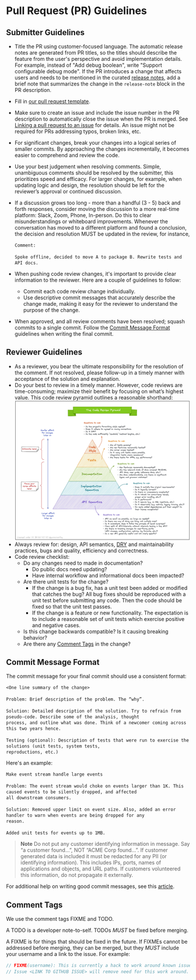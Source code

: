 # Pull Request (PR) Guidelines

## Submitter Guidelines

- Title the PR using customer-focused language. The automatic release notes are generated from PR titles, so the titles should
  describe the feature from the user's perspective and avoid implementation details. For example, instead of "Add debug
  boolean", write "Support configurable debug mode". If the PR introduces a change that affects users and needs to be mentioned
  in the curated [release notes](../CHANGELOG.md), add a brief note that summarizes the change in the `release-note` block
  in the PR description.
- Fill in [our pull request template](/.github/PULL_REQUEST_TEMPLATE.md).
- Make sure to create an issue and include the issue number in the PR description to automatically close the issue when the PR is merged.
  See [Linking a pull request to an issue](https://docs.github.com/en/issues/tracking-your-work-with-issues/linking-a-pull-request-to-an-issue) for details.
  An issue might not be required for PRs addressing typos, broken links, etc.
- For significant changes, break your changes into a logical series of smaller commits. By approaching the changes
  incrementally, it becomes easier to comprehend and review the code.
- Use your best judgement when resolving comments. Simple, unambiguous comments should be resolved by the submitter,
  this prioritizes speed and efficacy. For larger changes, for example, when updating logic and design, the resolution
  should be left for the reviewer’s approval or continued discussion.
- If a discussion grows too long - more than a handful (3 - 5) back and forth responses, consider moving the discussion
  to a more real-time platform: Slack, Zoom, Phone, In-person. Do this to clear misunderstandings or whiteboard
  improvements. Whenever the conversation has moved to a different platform and found a conclusion, the decision and
  resolution MUST be updated in the review, for instance,

  ```text
  Comment:

  Spoke offline, decided to move A to package B. Rewrite tests and API docs.
  ```

- When pushing code review changes, it's important to provide clear information to the reviewer. Here are a couple of
  guidelines to follow:
  - Commit each code review change individually.
  - Use descriptive commit messages that accurately describe the change made, making it easy for the reviewer to
    understand the purpose of the change.
- When approved, and all review comments have been resolved; squash commits to a single commit. Follow
  the [Commit Message Format](#commit-message-format) guidelines when writing the final commit.

## Reviewer Guidelines

- As a reviewer, you bear the ultimate responsibility for the resolution of the comment. If not resolved, please
  follow-up in a timely manner with acceptance of the solution and explanation.
- Do your best to review in a timely manner. However, code reviews are time-consuming; maximize their benefit by
  focusing on what’s highest value. This code review pyramid outlines a reasonable shorthand:
  ![Code Review Pyramid](/docs/images/code-review-pyramid.jpeg)
- Always review for: design, API semantics, [DRY](https://en.wikipedia.org/wiki/Don%27t_repeat_yourself) and
  maintainability practices, bugs and quality, efficiency and correctness.
- Code review checklist:
  - Do any changes need to made in documentation?
    - Do public docs need updating?
    - Have internal workflow and informational docs been impacted?
  - Are there unit tests for the change?
    - If the change is a bug fix, has a unit test been added or modified that catches the bug? All bug fixes should
      be reproduced with a unit test before submitting any code. Then the code should be fixed so that the unit test
      passes.
    - If the change is a feature or new functionality. The expectation is to include a reasonable set of unit tests
      which exercise positive and negative cases.
  - Is this change backwards compatible? Is it causing breaking behavior?
  - Are there any [Comment Tags](#comment-tags) in the change?

## Commit Message Format

The commit message for your final commit should use a consistent format:

```text
<One line summary of the change>

Problem: Brief description of the problem. The “why”.

Solution: Detailed description of the solution. Try to refrain from pseudo-code. Describe some of the analysis, thought
process, and outline what was done. Think of a newcomer coming across this two years hence.

Testing (optional): Description of tests that were run to exercise the solutions (unit tests, system tests,
reproductions, etc.)

```

Here's an example:

```text
Make event stream handle large events

Problem: The event stream would choke on events larger than 1K. This caused events to be silently dropped, and affected
all downstream consumers.

Solution: Removed upper limit on event size. Also, added an error handler to warn when events are being dropped for any
reason.

Added unit tests for events up to 1MB.
```

> **Note**
> Do not put any customer identifying information in message. Say “a customer found…”, NOT “ACME Corp found…”.
> If customer generated data is included it must be redacted for any PII (or identifying information).
> This includes IPs, ports, names of applications and objects, and URL paths.
> If customers volunteered this information, do not propagate it externally.

For additional help on writing good commit messages, see this [article](https://cbea.ms/git-commit/).

## Comment Tags

We use the comment tags FIXME and TODO.

A TODO is a developer note-to-self. TODOs _MUST_ be fixed before merging.

A FIXME is for things that should be fixed in the future. If FIXMEs cannot be addressed before merging, they can be
merged, but they _MUST_ include your username and a link to the issue. For example:

```go
// FIXME(username): This is currently a hack to work around known issue X.
// Issue <LINK TO GITHUB ISSUE> will remove need for this work around.
```
